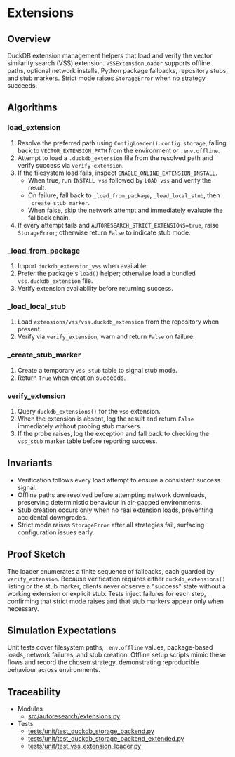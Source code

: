 # Extensions

## Overview

DuckDB extension management helpers that load and verify the vector similarity
search (VSS) extension. `VSSExtensionLoader` supports offline paths, optional
network installs, Python package fallbacks, repository stubs, and stub markers.
Strict mode raises `StorageError` when no strategy succeeds.

## Algorithms

### load_extension

1. Resolve the preferred path using `ConfigLoader().config.storage`,
   falling back to `VECTOR_EXTENSION_PATH` from the environment or
   `.env.offline`.
2. Attempt to load a `.duckdb_extension` file from the resolved path and verify
   success via `verify_extension`.
3. If the filesystem load fails, inspect `ENABLE_ONLINE_EXTENSION_INSTALL`.
   - When true, run `INSTALL vss` followed by `LOAD vss` and verify the result.
   - On failure, fall back to `_load_from_package`, `_load_local_stub`, then
     `_create_stub_marker`.
   - When false, skip the network attempt and immediately evaluate the fallback
     chain.
4. If every attempt fails and `AUTORESEARCH_STRICT_EXTENSIONS=true`, raise
   `StorageError`; otherwise return `False` to indicate stub mode.

### _load_from_package

1. Import `duckdb_extension_vss` when available.
2. Prefer the package's `load()` helper; otherwise load a bundled
   `vss.duckdb_extension` file.
3. Verify extension availability before returning success.

### _load_local_stub

1. Load `extensions/vss/vss.duckdb_extension` from the repository when present.
2. Verify via `verify_extension`; warn and return `False` on failure.

### _create_stub_marker

1. Create a temporary `vss_stub` table to signal stub mode.
2. Return `True` when creation succeeds.

### verify_extension

1. Query `duckdb_extensions()` for the `vss` extension.
2. When the extension is absent, log the result and return `False` immediately
   without probing stub markers.
3. If the probe raises, log the exception and fall back to checking the
   `vss_stub` marker table before reporting success.

## Invariants

- Verification follows every load attempt to ensure a consistent success signal.
- Offline paths are resolved before attempting network downloads, preserving
  deterministic behaviour in air-gapped environments.
- Stub creation occurs only when no real extension loads, preventing accidental
  downgrades.
- Strict mode raises `StorageError` after all strategies fail, surfacing
  configuration issues early.

## Proof Sketch

The loader enumerates a finite sequence of fallbacks, each guarded by
`verify_extension`. Because verification requires either `duckdb_extensions()`
listing or the stub marker, clients never observe a "success" state without a
working extension or explicit stub. Tests inject failures for each step,
confirming that strict mode raises and that stub markers appear only when
necessary.

## Simulation Expectations

Unit tests cover filesystem paths, `.env.offline` values, package-based loads,
network failures, and stub creation. Offline setup scripts mimic these flows and
record the chosen strategy, demonstrating reproducible behaviour across
environments.

## Traceability

- Modules
  - [src/autoresearch/extensions.py][m1]
- Tests
  - [tests/unit/test_duckdb_storage_backend.py][t1]
  - [tests/unit/test_duckdb_storage_backend_extended.py][t2]
  - [tests/unit/test_vss_extension_loader.py][t3]

[m1]: ../../src/autoresearch/extensions.py
[t1]: ../../tests/unit/test_duckdb_storage_backend.py
[t2]: ../../tests/unit/test_duckdb_storage_backend_extended.py
[t3]: ../../tests/unit/test_vss_extension_loader.py
